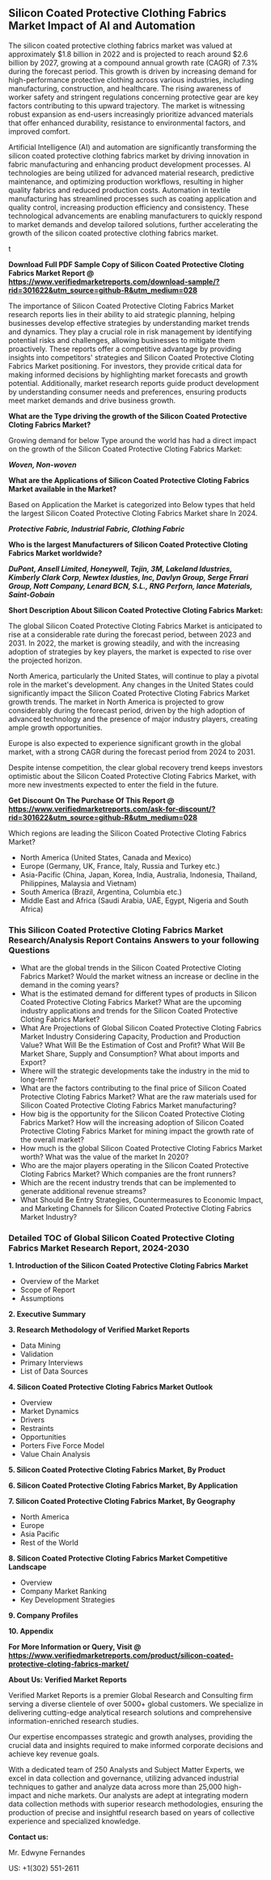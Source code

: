 <h2>Silicon Coated Protective Clothing Fabrics Market Impact of AI and Automation</h2><p>The silicon coated protective clothing fabrics market was valued at approximately $1.8 billion in 2022 and is projected to reach around $2.6 billion by 2027, growing at a compound annual growth rate (CAGR) of 7.3% during the forecast period. This growth is driven by increasing demand for high-performance protective clothing across various industries, including manufacturing, construction, and healthcare. The rising awareness of worker safety and stringent regulations concerning protective gear are key factors contributing to this upward trajectory. The market is witnessing robust expansion as end-users increasingly prioritize advanced materials that offer enhanced durability, resistance to environmental factors, and improved comfort.</p><p>Artificial Intelligence (AI) and automation are significantly transforming the silicon coated protective clothing fabrics market by driving innovation in fabric manufacturing and enhancing product development processes. AI technologies are being utilized for advanced material research, predictive maintenance, and optimizing production workflows, resulting in higher quality fabrics and reduced production costs. Automation in textile manufacturing has streamlined processes such as coating application and quality control, increasing production efficiency and consistency. These technological advancements are enabling manufacturers to quickly respond to market demands and develop tailored solutions, further accelerating the growth of the silicon coated protective clothing fabrics market.</p>t</p><p id="" class=""><strong>Download Full PDF Sample Copy of Silicon Coated Protective Cloting Fabrics Market Report @ <a href="https://www.verifiedmarketreports.com/download-sample/?rid=301622&utm_source=github-R&utm_medium=028" target="_blank">https://www.verifiedmarketreports.com/download-sample/?rid=301622&utm_source=github-R&utm_medium=028</a></strong></p><p>The importance of&nbsp;Silicon Coated Protective Cloting Fabrics Market research reports lies in their ability to aid strategic planning, helping businesses develop effective strategies by understanding market trends and dynamics. They play a crucial role in risk management by identifying potential risks and challenges, allowing businesses to mitigate them proactively. These reports offer a competitive advantage by providing insights into competitors' strategies and Silicon Coated Protective Cloting Fabrics Market positioning. For investors, they provide critical data for making informed decisions by highlighting market forecasts and growth potential. Additionally, market research reports guide product development by understanding consumer needs and preferences, ensuring products meet market demands and drive business growth.</p><p><strong>What are the&nbsp;Type driving the growth of the Silicon Coated Protective Cloting Fabrics Market?</strong></p><p id="" class="">Growing demand for below Type around the world has had a direct impact on the growth of the Silicon Coated Protective Cloting Fabrics Market:</p><em><strong>Woven, Non-woven</strong></em></p><strong>What are the&nbsp;Applications&nbsp;of Silicon Coated Protective Cloting Fabrics Market available in the Market?</strong></p><p id="" class="">Based on Application the Market is categorized into Below types that held the largest Silicon Coated Protective Cloting Fabrics Market share In 2024.</p><em><strong>Protective Fabric, Industrial Fabric, Clothing Fabric</strong></em></p><strong>Who is the largest Manufacturers of Silicon Coated Protective Cloting Fabrics Market worldwide?</strong></p><p><em><strong>DuPont, Ansell Limited, Honeywell, Tejin, 3M, Lakeland Idustries, Kimberly Clark Corp, Newtex Idusties, Inc, Davlyn Group, Serge Frrari Group, Nott Company, Lenard BCN, S.L., RNG Perforn, lance Materials, Saint-Gobain</strong></em></p><p id="" class=""><strong>Short Description About Silicon Coated Protective Cloting Fabrics Market:</strong></p><p>The global Silicon Coated Protective Cloting Fabrics Market is anticipated to rise at a considerable rate during the forecast period, between 2023 and 2031. In 2022, the market is growing steadily, and with the increasing adoption of strategies by key players, the market is expected to rise over the projected horizon.</p><p>North America, particularly the United States, will continue to play a pivotal role in the market's development. Any changes in the United States could significantly impact the Silicon Coated Protective Cloting Fabrics Market growth trends. The market in North America is projected to grow considerably during the forecast period, driven by the high adoption of advanced technology and the presence of major industry players, creating ample growth opportunities.</p><p>Europe is also expected to experience significant growth in the global market, with a strong CAGR during the forecast period from 2024 to 2031.</p><p>Despite intense competition, the clear global recovery trend keeps investors optimistic about the Silicon Coated Protective Cloting Fabrics Market, with more new investments expected to enter the field in the future.</p><p id="" class=""><strong>Get Discount On The Purchase Of This Report @ <a href="https://www.verifiedmarketreports.com/ask-for-discount/?rid=301622&utm_source=github-R&utm_medium=028" target="_blank">https://www.verifiedmarketreports.com/ask-for-discount/?rid=301622&utm_source=github-R&utm_medium=028</a></strong></p>Which regions are leading the Silicon Coated Protective Cloting Fabrics Market?</p><ul><li>North America (United States, Canada and Mexico)</li><li>Europe (Germany, UK, France, Italy, Russia and Turkey etc.)</li><li>Asia-Pacific (China, Japan, Korea, India, Australia, Indonesia, Thailand, Philippines, Malaysia and Vietnam)</li><li>South America (Brazil, Argentina, Columbia etc.)</li><li>Middle East and Africa (Saudi Arabia, UAE, Egypt, Nigeria and South Africa)</li></ul><h3 id="" class="">This Silicon Coated Protective Cloting Fabrics Market Research/Analysis Report Contains Answers to your following Questions</h3><ul><li>What are the global trends in the Silicon Coated Protective Cloting Fabrics Market? Would the market witness an increase or decline in the demand in the coming years?</li><li>What is the estimated demand for different types of products in Silicon Coated Protective Cloting Fabrics Market? What are the upcoming industry applications and trends for the Silicon Coated Protective Cloting Fabrics Market?</li><li>What Are Projections of Global Silicon Coated Protective Cloting Fabrics Market Industry Considering Capacity, Production and Production Value? What Will Be the Estimation of Cost and Profit? What Will Be Market Share, Supply and Consumption? What about imports and Export?</li><li>Where will the strategic developments take the industry in the mid to long-term?</li><li>What are the factors contributing to the final price of Silicon Coated Protective Cloting Fabrics Market? What are the raw materials used for Silicon Coated Protective Cloting Fabrics Market manufacturing?</li><li>How big is the opportunity for the Silicon Coated Protective Cloting Fabrics Market? How will the increasing adoption of Silicon Coated Protective Cloting Fabrics Market for mining impact the growth rate of the overall market?</li><li>How much is the global Silicon Coated Protective Cloting Fabrics Market worth? What was the value of the market In 2020?</li><li>Who are the major players operating in the Silicon Coated Protective Cloting Fabrics Market? Which companies are the front runners?</li><li>Which are the recent industry trends that can be implemented to generate additional revenue streams?</li><li>What Should Be Entry Strategies, Countermeasures to Economic Impact, and Marketing Channels for Silicon Coated Protective Cloting Fabrics Market Industry?</li></ul><h3 id="" class="">Detailed TOC of Global Silicon Coated Protective Cloting Fabrics Market Research Report, 2024-2030</h3><p id="" class=""><strong>1. Introduction of the Silicon Coated Protective Cloting Fabrics Market</strong></p><ul><li>Overview of the Market</li><li>Scope of Report</li><li>Assumptions</li></ul><p id="" class=""><strong>2. Executive Summary</strong></p><p id="" class=""><strong>3. Research Methodology of Verified Market Reports</strong></p><ul><li>Data Mining</li><li>Validation</li><li>Primary Interviews</li><li>List of Data Sources</li></ul><p id="" class=""><strong>4. Silicon Coated Protective Cloting Fabrics Market Outlook</strong></p><ul><li>Overview</li><li>Market Dynamics</li><li>Drivers</li><li>Restraints</li><li>Opportunities</li><li>Porters Five Force Model</li><li>Value Chain Analysis</li></ul><p id="" class=""><strong>5. Silicon Coated Protective Cloting Fabrics Market, By Product</strong></p><p id="" class=""><strong>6. Silicon Coated Protective Cloting Fabrics Market, By Application</strong></p><p id="" class=""><strong>7. Silicon Coated Protective Cloting Fabrics Market, By Geography</strong></p><ul><li>North America</li><li>Europe</li><li>Asia Pacific</li><li>Rest of the World</li></ul><p id="" class=""><strong>8. Silicon Coated Protective Cloting Fabrics Market Competitive Landscape</strong></p><ul><li>Overview</li><li>Company Market Ranking</li><li>Key Development Strategies</li></ul><p id="" class=""><strong>9. Company Profiles</strong></p><p id="" class=""><strong>10. Appendix</strong></p><p id="" class=""><strong>For More Information or Query, Visit @ <a href="https://www.verifiedmarketreports.com/product/silicon-coated-protective-cloting-fabrics-market/" target="_blank">https://www.verifiedmarketreports.com/product/silicon-coated-protective-cloting-fabrics-market/</a></strong></p><p id="" class=""><strong>About Us: Verified Market Reports</strong></p><p id="" class="">Verified Market Reports is a premier Global Research and Consulting firm serving a diverse clientele of over 5000+ global customers. We specialize in delivering cutting-edge analytical research solutions and comprehensive information-enriched research studies.</p><p id="" class="">Our expertise encompasses strategic and growth analyses, providing the crucial data and insights required to make informed corporate decisions and achieve key revenue goals.</p><p id="" class="">With a dedicated team of 250 Analysts and Subject Matter Experts, we excel in data collection and governance, utilizing advanced industrial techniques to gather and analyze data across more than 25,000 high-impact and niche markets. Our analysts are adept at integrating modern data collection methods with superior research methodologies, ensuring the production of precise and insightful research based on years of collective experience and specialized knowledge.</p><p id="" class=""><strong>Contact us:</strong></p><p id="" class="">Mr. Edwyne Fernandes</p><p id="" class="">US: +1(302) 551-2611</p>
